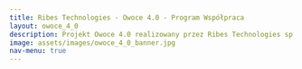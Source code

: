 ```yaml
---
title: Ribes Technologies - Owoce 4.0 - Program Współpraca
layout: owoce_4_0
description: Projekt Owoce 4.0 realizowany przez Ribes Technologies sp. z o. o. w ramach programu Współpraca 16
image: assets/images/owoce_4_0_banner.jpg
nav-menu: true
---
```


